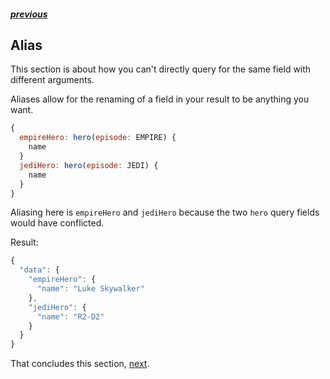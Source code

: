 ##### [previous][previous]

## Alias

This section is about how you can't directly query for the same field with different arguments.

Aliases allow for the renaming of a field in your result to be anything you want.

```js
{
  empireHero: hero(episode: EMPIRE) {
    name
  }
  jediHero: hero(episode: JEDI) {
    name
  }
}
```

Aliasing here is `empireHero` and `jediHero` because the two `hero` query fields would have conflicted.

Result:

```js
{
  "data": {
    "empireHero": {
      "name": "Luke Skywalker"
    },
    "jediHero": {
      "name": "R2-D2"
    }
  }
}
```

That concludes this section, [next][next].

[previous]: ./arguments.md
[next]: ./fragments.md
